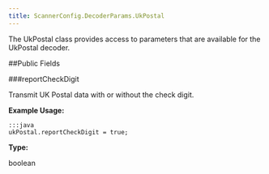```yaml
---
title: ScannerConfig.DecoderParams.UkPostal
---
```


The UkPostal class provides access to parameters that are available
 for the UkPostal decoder.

##Public Fields

###reportCheckDigit

Transmit UK Postal data with or without the check digit.

 

**Example Usage:**
	
	:::java	
	ukPostal.reportCheckDigit = true;


**Type:**

boolean


